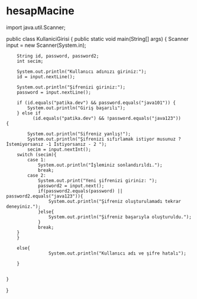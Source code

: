 # hesapMacine
import java.util.Scanner;

public class KullaniciGirisi {
    public static void main(String[] args) {
        Scanner input = new Scanner(System.in);

        String id, password, password2;
        int secim;

        System.out.println("Kullanıcı adınızı giriniz:");
        id = input.nextLine();

        System.out.println("Şifrenizi giriniz:");
        password = input.nextLine();

        if (id.equals("patika.dev") && password.equals("java101")) {
            System.out.println("Giriş başarılı");
        } else if
              (id.equals("patika.dev") && !password.equals("java123"))
    {

            System.out.println("Sifreniz yanlış!");
            System.out.println("Şifrenizi sıfırlamak istiyor musunuz ? İstemiyorsanız -1 İstiyorsanız - 2 ");
            secim = input.nextInt();
        switch (secim){
            case 1:
                System.out.println("İşleminiz sonlandırıldı.");
                break;
            case 2:
                System.out.print("Yeni şifrenizi giriniz: ");
                password2 = input.next();
                if(password2.equals(password) || password2.equals("java123")){
                    System.out.println("Şifreniz oluşturulamadı tekrar deneyiniz.");
                }else{
                    System.out.println("Şifreniz başarıyla oluşturuldu.");
                }
                break;
        }
        }

        else{
                    System.out.println("Kullanıcı adı ve şifre hatalı");

        }


    }
}
